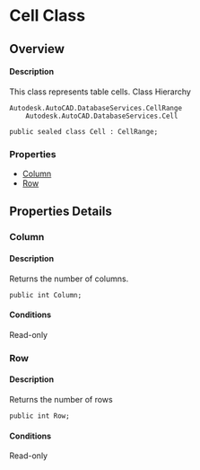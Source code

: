 # Cell Class

## Overview

#### Description
This class represents table cells.
Class Hierarchy
```text
Autodesk.AutoCAD.DatabaseServices.CellRange
    Autodesk.AutoCAD.DatabaseServices.Cell
```

```text
public sealed class Cell : CellRange;
```

### Properties

- [Column](#column)
- [Row](#row)


## Properties Details

### Column

#### Description
Returns the number of columns.
```text
public int Column;
```

#### Conditions
Read-only
### Row

#### Description
Returns the number of rows
```text
public int Row;
```

#### Conditions
Read-only
